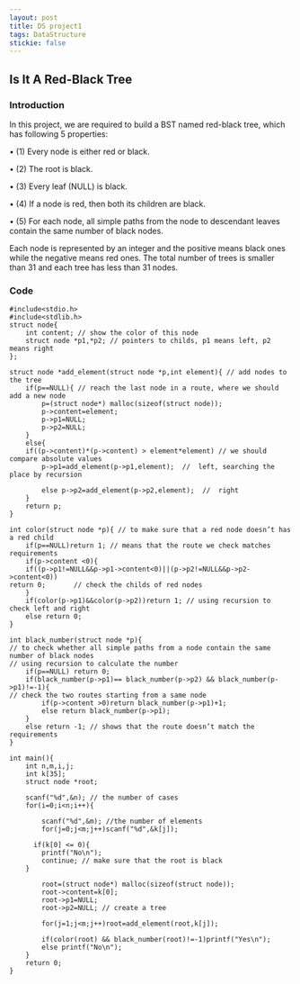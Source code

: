```yaml
---
layout: post
title: DS project1
tags: DataStructure
stickie: false
---
```

## Is It A Red-Black Tree

### Introduction

In this project, we are required to build a BST named red-black tree, which has following 5 properties:

•	(1) Every node is either red or black.

•	(2) The root is black.

•	(3) Every leaf (NULL) is black.

•	(4) If a node is red, then both its children are black.

•	(5) For each node, all simple paths from the node to descendant leaves contain the same number of black nodes.

Each node is represented by an integer and the positive means black ones while the negative means red ones. The total number of trees is smaller than 31 and each tree has less than 31 nodes.

### Code

	#include<stdio.h>
	#include<stdlib.h>
	struct node{
		int content; // show the color of this node
		struct node *p1,*p2; // pointers to childs, p1 means left, p2 means right
	}; 

	struct node *add_element(struct node *p,int element){ // add nodes to the tree
		if(p==NULL){ // reach the last node in a route, where we should add a new node
			p=(struct node*) malloc(sizeof(struct node));
			p->content=element;
			p->p1=NULL;
			p->p2=NULL; 
		}
		else{
		if((p->content)*(p->content) > element*element) // we should compare absolute values
			p->p1=add_element(p->p1,element);  //  left, searching the place by recursion
		
			else p->p2=add_element(p->p2,element);  //  right
		}
		return p;
	}

	int color(struct node *p){ // to make sure that a red node doesn’t has a red child
		if(p==NULL)return 1; // means that the route we check matches requirements
		if(p->content <0){ 
		if((p->p1!=NULL&&p->p1->content<0)||(p->p2!=NULL&&p->p2->content<0))
	return 0;		// check the childs of red nodes
		}
		if(color(p->p1)&&color(p->p2))return 1; // using recursion to check left and right
		else return 0;
	}

	int black_number(struct node *p){ 
	// to check whether all simple paths from a node contain the same number of black nodes
	// using recursion to calculate the number
		if(p==NULL) return 0;
		if(black_number(p->p1)== black_number(p->p2) && black_number(p->p1)!=-1){
	// check the two routes starting from a same node
			if(p->content >0)return black_number(p->p1)+1;
			else return black_number(p->p1);
		}
		else return -1; // shows that the route doesn’t match the requirements
	}

	int main(){
		int n,m,i,j;
		int k[35];
		struct node *root;
	
		scanf("%d",&n); // the number of cases
		for(i=0;i<n;i++){
		
			scanf("%d",&m); //the number of elements
			for(j=0;j<m;j++)scanf("%d",&k[j]);
		
	  	  if(k[0] <= 0){
			printf("No\n");
			continue; // make sure that the root is black
   	 	}
		
			root=(struct node*) malloc(sizeof(struct node));
		    root->content=k[0];
			root->p1=NULL;
			root->p2=NULL; // create a tree
		
			for(j=1;j<m;j++)root=add_element(root,k[j]);
		
			if(color(root) && black_number(root)!=-1)printf("Yes\n");
			else printf("No\n");
		}
		return 0;
	}

